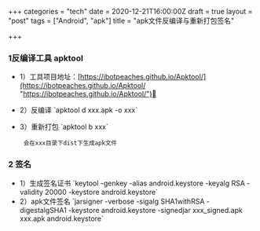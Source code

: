 +++
categories = "tech"
date = 2020-12-21T16:00:00Z
draft = true
layout = "post"
tags = ["Android", "apk"]
title = "apk文件反编译与重新打包签名"

+++
### 1反编译工具 apktool

* 1）工具项目地址：[https://ibotpeaches.github.io/Apktool/](https://ibotpeaches.github.io/Apktool/ "https://ibotpeaches.github.io/Apktool/")
* 2）反编译 \`apktool d xxx.apk -o xxx\`
* 3）重新打包 \`apktool b xxx\`

       会在xxx目录下dist下生成apk文件

### 2 签名

* 1）生成签名证书 \`keytool -genkey -alias android.keystore -keyalg RSA -validity 20000 -keystore android.keystore\`
* 2）apk文件签名 \`jarsigner -verbose -sigalg SHA1withRSA -digestalgSHA1 -keystore android.keystore -signedjar xxx_signed.apk xxx.apk  android.keystore\`